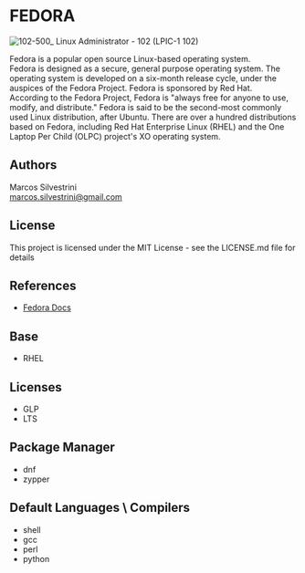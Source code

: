 # FEDORA

![102-500_ Linux Administrator - 102 (LPIC-1 102)](https://user-images.githubusercontent.com/62715900/145818627-0b62429b-2a55-4992-8a49-0fcbb26cb809.png)

Fedora is a popular open source Linux-based operating system.\
Fedora is designed as a secure, general purpose operating system. The operating system is developed on a six-month release cycle, under the auspices of the Fedora Project. Fedora is sponsored by Red Hat.\
According to the Fedora Project, Fedora is "always free for anyone to use, modify, and distribute." Fedora is said to be the second-most commonly used Linux distribution, after Ubuntu. There are over a hundred distributions based on Fedora, including Red Hat Enterprise Linux (RHEL) and the One Laptop Per Child (OLPC) project's XO operating system.

## Authors

Marcos Silvestrini\
marcos.silvestrini@gmail.com

## License

This project is licensed under the MIT License - see the LICENSE.md file for details

## References

- [Fedora Docs](https://docs.fedoraproject.org/en-US/docs/)

## Base

- RHEL

## Licenses

- GLP
- LTS

## Package Manager

- dnf
- zypper

## Default Languages \ Compilers

- shell
- gcc
- perl
- python
